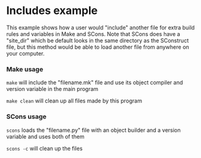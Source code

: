 # Includes example

This example shows how a user would "include" another file for extra build rules and variables in Make and SCons. Note that SCons does have a "site_dir" which be default looks in the same directory as the SConstruct file, but this method would be able to load another file from anywhere on your computer.

### Make usage

`make` will include the "filename.mk" file and use its object compiler and version variable in the main program

`make clean` will clean up all files made by this program

### SCons usage

`scons` loads the "filename.py" file with an object builder and a version variable and uses both of them

`scons -c` will clean up the files
